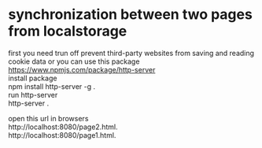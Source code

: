 # synchronization between two pages from localstorage

first you need trun off prevent third-party websites from saving and reading cookie data or you can use this package</br> https://www.npmjs.com/package/http-server</br>
install package</br>
npm install http-server -g .</br>
run http-server</br>
http-server .</br>

open this url in browsers</br>
http://localhost:8080/page2.html.</br>
http://localhost:8080/page1.html.</br>
